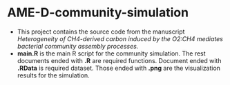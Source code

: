 # AME-D-community-simulation
- This project contains the source code from the manuscript *Heterogeneity of CH4-derived carbon induced by the O2:CH4 mediates bacterial community assembly processes.*
- **main.R** is the main R script for the community simulation. The rest documents ended with **.R** are required functions. Document  ended with  **.RData** is required dataset. Those ended with **.png** are the visualization results for the simulation.
